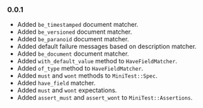 ### 0.0.1

* Added `be_timestamped` document matcher.
* Added `be_versioned` document matcher.
* Added `be_paranoid` document matcher.
* Added default failure messages based on description matcher.
* Added `be_document` document matcher.
* Added `with_default_value` method to `HaveFieldMatcher`.
* Added `of_type` method to `HaveFieldMatcher`.
* Added `must` and `wont` methods to `MiniTest::Spec`.
* Added `have_field` matcher.
* Added `must` and `wont` expectations.
* Added `assert_must` and `assert_wont` to `MiniTest::Assertions`.
